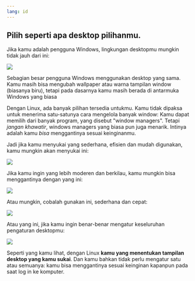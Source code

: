 ```yaml
---
lang: id
---
```





<h2>Pilih seperti apa desktop pilihanmu.</h2>

Jika kamu adalah pengguna Windows, lingkungan desktopmu mungkin tidak jauh dari ini:

<img src="Images/windows_vista.jpg" />

Sebagian besar pengguna Windows menggunakan desktop yang sama. Kamu masih bisa mengubah wallpaper atau warna tampilan window (biasanya biru), tetapi pada dasarnya kamu masih berada di antarmuka Windows yang biasa

Dengan Linux, ada banyak pilihan tersedia untukmu. Kamu tidak dipaksa untuk menerima satu-satunya cara mengelola banyak window: Kamu dapat memilih dari banyak program, yang disebut "window managers". Tetapi <i>jangan khawatir</i>, windows managers yang biasa pun juga menarik. Intinya adalah kamu <i>bisa</i> menggantinya sesuai keinginanmu.

Jadi jika kamu menyukai yang sederhana, efisien dan mudah digunakan, kamu mungkin akan menyukai ini:

<img src="Images/ubuntu.jpg"/>

Jika kamu ingin yang lebih moderen dan berkilau, kamu mungkin bisa menggantinya dengan yang ini:

<img src="Images/kde.png" />

Atau mungkin, cobalah gunakan ini, sederhana dan cepat:

<img src="Images/xfce.jpg" />

Atau yang ini, jika kamu ingin benar-benar mengatur keseluruhan pengaturan desktopmu:

<img src="Images/wm.jpg" />

Seperti yang kamu lihat, dengan Linux <b>kamu yang menentukan tampilan desktop yang kamu sukai</b>. Dan kamu bahkan tidak perlu mengatur satu atau semuanya: kamu bisa menggantinya sesuai keinginan kapanpun pada saat log in ke komputer.




